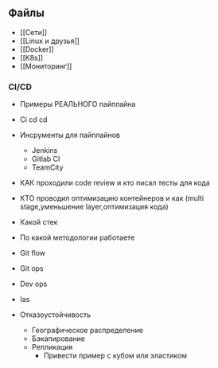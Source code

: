 ## Файлы
- [[Сети]]
- [[Linux и друзья]]
- [[Docker]]
- [[K8s]]
- [[Мониторинг]]


### CI/CD
- Примеры РЕАЛЬНОГО пайплайна
- Ci cd cd
- Инсрументы для пайплайнов
	- Jenkins
	- Gitlab CI
	- TeamCity
- КАК проходили code review и кто писал тесты для кода 
- КТО проводил оптимизацию контейнеров и как (multi stage,уменьшение layer,оптимизация кода)
- Какой стек
- По какой методологии работаете
- Git flow 
- Git ops 
- Dev ops 
 
- Ias
- Отказоустойчивость
	- Географическое распределение
	- Бэкапирование
	- Репликация
		- Привести пример с кубом или эластиком 